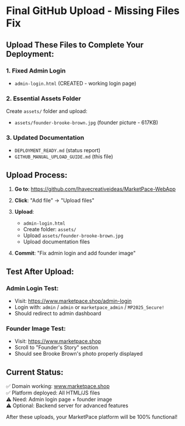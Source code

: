 # Final GitHub Upload - Missing Files Fix

## Upload These Files to Complete Your Deployment:

### 1. Fixed Admin Login
- `admin-login.html` (CREATED - working login page)

### 2. Essential Assets Folder
Create `assets/` folder and upload:
- `assets/founder-brooke-brown.jpg` (founder picture - 617KB)

### 3. Updated Documentation
- `DEPLOYMENT_READY.md` (status report)
- `GITHUB_MANUAL_UPLOAD_GUIDE.md` (this file)

## Upload Process:

1. **Go to**: https://github.com/Ihavecreativeideas/MarketPace-WebApp
2. **Click**: "Add file" → "Upload files"
3. **Upload**:
   - `admin-login.html`
   - Create folder: `assets/`
   - Upload `assets/founder-brooke-brown.jpg`
   - Upload documentation files

4. **Commit**: "Fix admin login and add founder image"

## Test After Upload:

### Admin Login Test:
- Visit: https://www.marketpace.shop/admin-login
- Login with: `admin` / `admin` or `marketpace_admin` / `MP2025_Secure!`
- Should redirect to admin dashboard

### Founder Image Test:
- Visit: https://www.marketpace.shop
- Scroll to "Founder's Story" section
- Should see Brooke Brown's photo properly displayed

## Current Status:
✅ Domain working: www.marketpace.shop  
✅ Platform deployed: All HTML/JS files  
⚠️ Need: Admin login page + founder image  
⚠️ Optional: Backend server for advanced features

After these uploads, your MarketPace platform will be 100% functional!